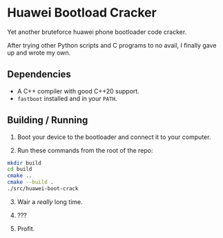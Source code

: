 # Huawei Bootload Cracker

Yet another bruteforce huawei phone bootloader code cracker.

After trying other Python scripts and C programs to no avail, I finally gave up and wrote my own.

## Dependencies

- A C++ compiler with good C++20 support.
- `fastboot` installed and in your `PATH`.

## Building / Running

1. Boot your device to the bootloader and connect it to your computer.

2. Run these commands from the root of the repo:

```bash
mkdir build
cd build
cmake ..
cmake --build .
./src/huawei-boot-crack
```

3. Wair a *really* long time.

4. ???

5. Profit.
